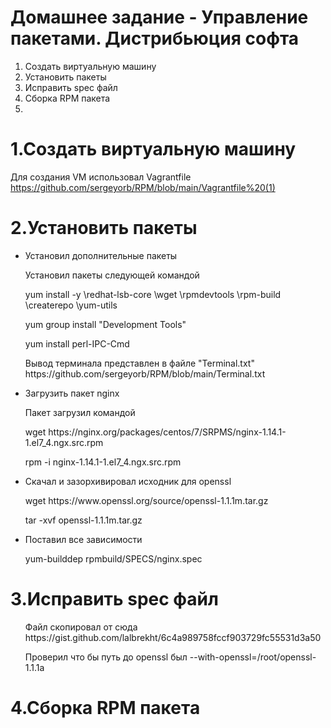 # Домашнее задание - Управление пакетами. Дистрибьюция софта
<ol>
  <li>Создать виртуальную машину</li>
  <li>Установить пакеты</li>
  <li>Исправить spec файл</li>
  <li>Сборка RPM пакета</li>
  <li></li>
</ol>

# 1.Создать виртуальную машину
Для создания VM использовал Vagrantfile https://github.com/sergeyorb/RPM/blob/main/Vagrantfile%20(1)

# 2.Установить пакеты
<ul>
<li>Установил дополнительные пакеты</li>
<p> Установил пакеты следующей командой</p>
<p> yum install -y \redhat-lsb-core \wget \rpmdevtools \rpm-build \createrepo \yum-utils
<p> yum group install "Development Tools"
<p> yum install perl-IPC-Cmd
<p> Вывод терминала представлен в файле "Terminal.txt" https://github.com/sergeyorb/RPM/blob/main/Terminal.txt    
  
<li>Загрузить пакет nginx</li>
<p> Пакет загрузил командой</p>
<p> wget https://nginx.org/packages/centos/7/SRPMS/nginx-1.14.1-1.el7_4.ngx.src.rpm
<p> rpm -i nginx-1.14.1-1.el7_4.ngx.src.rpm
  
<li>Скачал и зазорхивировал исходник для openssl</li>
<p> wget https://www.openssl.org/source/openssl-1.1.1m.tar.gz</p>  
<p> tar -xvf openssl-1.1.1m.tar.gz
<li> Поставил все зависимости</li>
<p> yum-builddep rpmbuild/SPECS/nginx.spec</p>  
</ul> 

# 3.Исправить spec файл
<ul>
<p> Файл скопировал от сюда https://gist.github.com/lalbrekht/6c4a989758fccf903729fc55531d3a50
<p> Проверил что бы путь до openssl был --with-openssl=/root/openssl-1.1.1a  
</ul>

# 4.Сборка RPM пакета
<ul>
  
</ul>  
